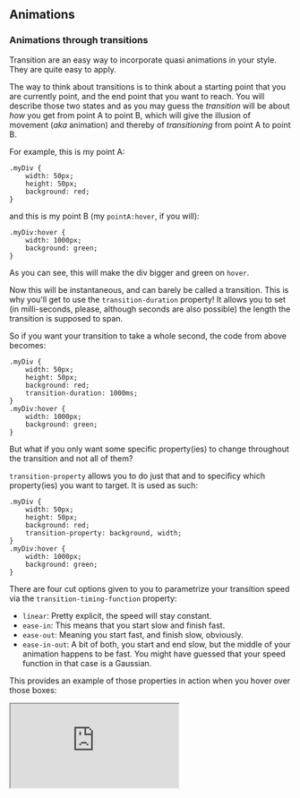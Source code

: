## Animations

### Animations through transitions

Transition are an easy way to incorporate quasi animations in your style. They are quite easy to apply.

The way to think about transitions is to think about a starting point that you are currently point, and the end point that you want to reach. You will describe those two states and as you may guess the *transition* will be about *how* you get from point A to point B, which will give the illusion of movement (*aka* animation) and thereby of *transitioning* from point A to point B.

For example, this is my point A:
```
.myDiv {
    width: 50px;
    height: 50px;
    background: red;
}
```
and this is my point B (my `pointA:hover`, if you will):
```
.myDiv:hover {
    width: 1000px;
    background: green;
}
```
As you can see, this will make the div bigger and green on `hover`.

Now this will be instantaneous, and can barely be called a transition. This is why you'll get to use the `transition-duration` property! It allows you to set (in milli-seconds, please, although seconds are also possible) the length the transition is supposed to span.

So if you want your transition to take a whole second, the code from above becomes:

```
.myDiv {
    width: 50px;
    height: 50px;
    background: red;
    transition-duration: 1000ms;
}
.myDiv:hover {
    width: 1000px;
    background: green;
}
```

But what if you only want some specific property(ies) to change throughout the transition and not all of them?

`transition-property` allows you to do just that and to specificy which property(ies) you want to target. It is used as such:

```
.myDiv {
    width: 50px;
    height: 50px;
    background: red;
    transition-property: background, width;
}
.myDiv:hover {
    width: 1000px;
    background: green;
}
```

There are four cut options given to you to parametrize your transition speed via the `transition-timing-function` property:

- `linear`: Pretty explicit, the speed will stay constant.
- `ease-in`: This means that you start slow and finish fast.
- `ease-out`: Meaning you start fast, and finish slow, obviously.
- `ease-in-out`: A bit of both, you start and end slow, but the middle of your animation happens to be fast. You might have guessed that your speed function in that case is a Gaussian.

This provides an example of those properties in action when you hover over those boxes:


<iframe id="transitionStyleExamplesFrame"
    title="Transition Examples"
    scrolling="no"
    src="https://perrinepullicino.github.io/CSS-Tutorials/code-examples/transitions.html">
</iframe>